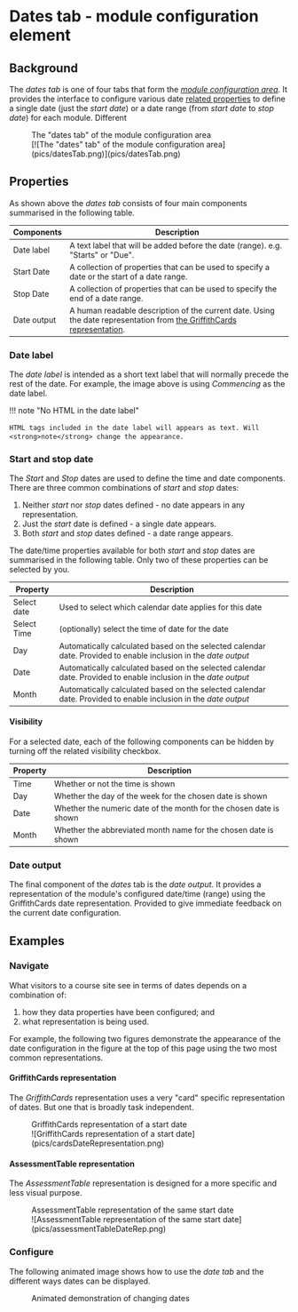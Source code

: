 # Dates tab - module configuration element

## Background

The _dates tab_ is one of four tabs that form the [_module configuration area_](overview.md). It provides the interface to configure various date [related properties](#properties) to define a single date (just the _start date_) or a date range (from _start date_ to _stop date_) for each module. Different

<figure markdown>
<figcaption>The "dates tab" of the module configuration area</figcaption>
[![The "dates" tab" of the module configuration area](pics/datesTab.png)](pics/datesTab.png)
</figure>


## Properties

<link rel="stylesheet" href="https://cdn.jsdelivr.net/npm/@shoelace-style/shoelace@2.0.0/dist/themes/light.css" />
<script type="module" src="https://cdn.jsdelivr.net/npm/@shoelace-style/shoelace@2.0.0/dist/shoelace.js"></script>

As shown above the _dates tab_ consists of four main components summarised in the following table.

| Components | Description |
| --- | --- |
| Date label | A text label that will be added before the date (range). e.g. "Starts" or "Due". |
| Start Date | A collection of properties that can be used to specify a date or the start of a date range. |
| Stop Date | A collection of properties that can be used to specify the end of a date range. |
| Date output | A human readable description of the current date. Using the date representation from [the GriffithCards representation](../representations/overview.md#griffithcards). |

### Date label

The _date label_ is intended as a short text label that will normally precede the rest of the date. For example, the image above is using _Commencing_ as the date label.

!!! note "No HTML in the date label"

    HTML tags included in the date label will appears as text. Will <strong>note</strong> change the appearance.


### Start and stop date

The _Start_ and _Stop_ dates are used to define the time and date components. There are three common combinations of _start_ and _stop_ dates:

1. Neither _start_ nor _stop_ dates defined - no date appears in any representation.
2. Just the _start_ date is defined - a single date appears.
3. Both _start_ and _stop_ dates defined - a date range appears.

The date/time properties available for both _start_ and _stop_ dates are summarised in the following table. Only two of these properties can be selected by you.

| Property | Description |
| --- | --- |
| Select date | Used to select which calendar date applies for this date |
| Select Time | (optionally) select the time of date for the date |
| Day | Automatically calculated based on the selected calendar date. Provided to enable inclusion in the _date output_ |
| Date | Automatically calculated based on the selected calendar date. Provided to enable inclusion in the _date output_ |
| Month | Automatically calculated based on the selected calendar date. Provided to enable inclusion in the _date output_ |

#### Visibility

For a selected date, each of the following components can be hidden by turning off the related visibility checkbox.

| Property | Description |
| --- | --- |
| Time | Whether or not the time is shown |
| Day | Whether the day of the week for the chosen date is shown |
| Date | Whether the numeric date of the month for the chosen date is shown |
| Month | Whether the abbreviated month name for the chosen date is shown |

### Date output

The final component of the _dates_ tab is the _date output_. It provides a representation of the module's configured date/time (range) using the GriffithCards date representation. Provided to give immediate feedback on the current date configuration.

## Examples 

### Navigate

What visitors to a course site see in terms of dates depends on a combination of:

1. how they data properties have been configured; and
2. what representation is being used.

For example, the following two figures demonstrate the appearance of the date configuration in the figure at the top of this page using the two most common representations.

#### GriffithCards representation

The _GriffithCards_ representation uses a very "card" specific representation of dates. But one that is broadly task independent.

<figure markdown>
<figcaption>GriffithCards representation of a start date</figcaption>
![GriffithCards representation of a start date](pics/cardsDateRepresentation.png)
</figure>

#### AssessmentTable representation

The _AssessmentTable_ representation is designed for a more specific and less visual purpose.

<figure markdown>
<figcaption>AssessmentTable representation of the same start date</figcaption>
![AssessmentTable representation of the same start date](pics/assessmentTableDateRep.png)
</figure>

### Configure

The following animated image shows how to use the _date tab_ and the different ways dates can be displayed.


<figure markdown>
<figcaption>Animated demonstration of changing dates</figcaption>
<sl-animated-image src="../pics/configureDatesAnimated.gif" alt="Animated demonstration of changing dates" />
</figure>
